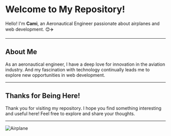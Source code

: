 <!-- Title -->
# Welcome to My Repository!

<!-- Main Text -->
Hello! I'm **Cami**, an Aeronautical Engineer passionate about airplanes and web development. 😊✈️

---

<!-- Additional Information -->
## About Me
As an aeronautical engineer, I have a deep love for innovation in the aviation industry. And my fascination with technology continually leads me to explore new opportunities in web development.

---

<!-- Thank You Section -->
## Thanks for Being Here!
Thank you for visiting my repository. I hope you find something interesting and useful here! Feel free to explore and share your thoughts.

---

<!-- Image Section -->
<!-- Airplane Image -->
![Airplane](https://e7.pngegg.com/pngimages/744/982/png-clipart-airplane-silhouette-silhouete-angle-airplane.png)
